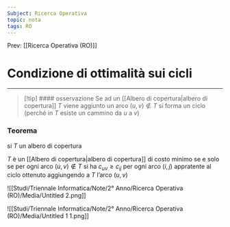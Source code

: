 ```yaml
---
Subject: Ricerca Operativa
topic: nota
tags: RO
---
```


Prev: [[Ricerca Operativa (RO)]]

# Condizione di ottimalità sui cicli
---

>[!tip] #### osservazione
> Se ad un [[Albero di copertura|albero di copertura]] $T$ viene aggiunto un arco $(u,v) \not\in T$ si forma un ciclo (perché in $T$ esiste un cammino da $u$  a $v$)

### Teorema

si $T$ un albero di copertura

$T$ è un [[Albero di copertura|albero di copertura]] di costo minimo se e solo se per ogni arco $(u,v) \not\in T$ si ha $c_{uv} \geq c_{ij}$ per ogni arco $(i,j)$ appratente al ciclo ottenuto aggiungendo a $T$ l’arco $(u,v)$

![[Studi/Triennale Informatica/Note/2° Anno/Ricerca Operativa (RO)/Media/Untitled 2.png]]

![[Studi/Triennale Informatica/Note/2° Anno/Ricerca Operativa (RO)/Media/Untitled 1 1.png]]
